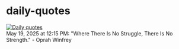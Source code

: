 # daily-quotes
[![Daily quotes](https://github.com/ceepu8/daily-quotes/actions/workflows/daily-quote.yml/badge.svg)](https://github.com/ceepu8/daily-quotes/actions/workflows/daily-quote.yml)<br/>
May 19, 2025 at 12:15 PM: "Where There Is No Struggle, There Is No Strength." - Oprah Winfrey

